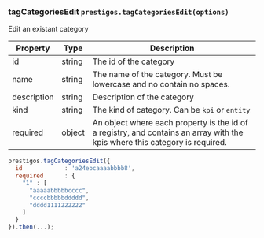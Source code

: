<h3 id="tagCategoriesEdit">tagCategoriesEdit
  <code>prestigos.tagCategoriesEdit(options)</code>
</h3>

Edit an existant category

| Property    | Type          | Description |
| ----------- | --------------|------------ |
| id          | string        | The id of the category
| name        | string        | The name of the category. Must be lowercase and no contain no spaces.
| description | string        | Description of the category
| kind        | string        | The kind of category. Can be `kpi` or `entity`
| required    | object        | An object where each property is the id of a registry, and contains an array with the kpis where this category is required.

```javascript
prestigos.tagCategoriesEdit({
  id            : 'a24ebcaaaabbbb8',
  required      : {
    "1" : [
      "aaaaabbbbbcccc",
      "ccccbbbbbddddd",
      "dddd1111222222"
    ]
  }
}).then(...);
```
